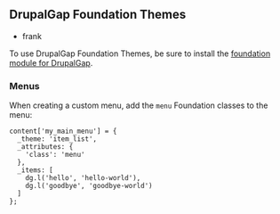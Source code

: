 ## DrupalGap Foundation Themes
 - frank

To use DrupalGap Foundation Themes, be sure to install the [foundation module for DrupalGap](http://drupalgap.org/project/foundation).

### Menus

When creating a custom menu, add the `menu` Foundation classes to the menu:

```
content['my_main_menu'] = {
  _theme: 'item_list',
  _attributes: {
    'class': 'menu'
  },
  _items: [
    dg.l('hello', 'hello-world'),
    dg.l('goodbye', 'goodbye-world')
  ]
};
```

